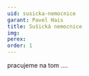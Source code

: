 ```yaml
---
uid: susicka-nemocnice
garant: Pavel Hais
title: Sušická nemocnice
img: 
perex:
order: 1
---
```


pracujeme na tom ....

